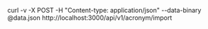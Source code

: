


curl -v -X POST -H "Content-type: application/json" --data-binary @data.json http://localhost:3000/api/v1/acronym/import